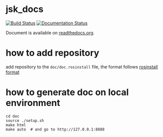 jsk_docs
========

[![Build Status](https://travis-ci.org/jsk-ros-pkg/jsk_docs.svg?branch=master)](https://travis-ci.org/jsk-ros-pkg/jsk_docs)
[![Documentation Status](https://readthedocs.org/projects/jsk-docs/badge/?version=latest)](http://jsk-docs.readthedocs.org/en/latest/?badge=latest)

Document is available on [readthedocs.org](http://jsk-docs.readthedocs.org/en/latest/?badge=latest).


# how to add repository

add repository to the `doc/doc.rosinstall` file, the format follows [rosinstall format](http://docs.ros.org/independent/api/rosinstall/html/rosinstall_file_format.html)

# how to generate doc on local environment
```
cd doc
source ./setup.sh
make html
make auto  # and go to http://127.0.0.1:8888
```
